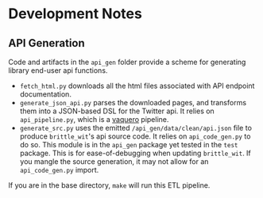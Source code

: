 # Development Notes

## API Generation

Code and artifacts in the `api_gen` folder provide a scheme for generating library end-user api functions. 

- `fetch_html.py` downloads all the html files associated with API endpoint documentation. 
- `generate_json_api.py` parses the downloaded pages, and transforms them into a JSON-based DSL for the Twitter api. It relies on `api_pipeline.py`, which is a [vaquero](https://github.com/jbn/vaquero) pipeline.
- `generate_src.py` uses the emitted `/api_gen/data/clean/api.json` file to produce `brittle_wit`'s api source code. It relies on `api_code_gen.py` to do so. This module is in the `api_gen` package yet tested in the `test` package. This is for ease-of-debugging when updating `brittle_wit`. If you mangle the source generation, it may not allow for an `api_code_gen.py` import. 

If you are in the base directory, `make` will run this ETL pipeline. 
